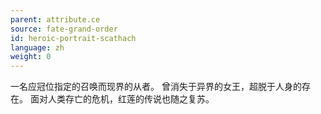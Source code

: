 ```yaml
---
parent: attribute.ce
source: fate-grand-order
id: heroic-portrait-scathach
language: zh
weight: 0
---
```


一名应冠位指定的召唤而现界的从者。
曾消失于异界的女王，超脱于人身的存在。
面对人类存亡的危机，红莲的传说也随之复苏。
